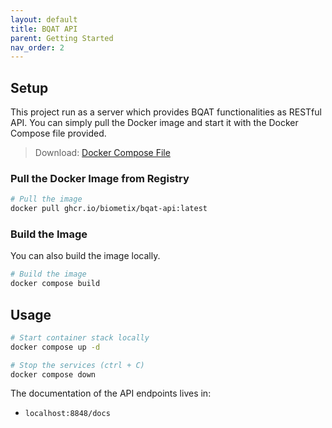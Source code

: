 ```yaml
---
layout: default
title: BQAT API
parent: Getting Started
nav_order: 2
---
```


## Setup

This project run as a server which provides BQAT functionalities as RESTful API. You can simply pull the Docker image and start it with the Docker Compose file provided.

> Download: [Docker Compose File](https://github.com/Biometix/bqat-api/blob/main/docker-compose.yml)

### Pull the Docker Image from Registry

``` sh
# Pull the image
docker pull ghcr.io/biometix/bqat-api:latest
```

### Build the Image

You can also build the image locally.

``` sh
# Build the image
docker compose build
```

## Usage

``` sh
# Start container stack locally
docker compose up -d

# Stop the services (ctrl + C)
docker compose down
```

The documentation of the API endpoints lives in:
* `localhost:8848/docs`
